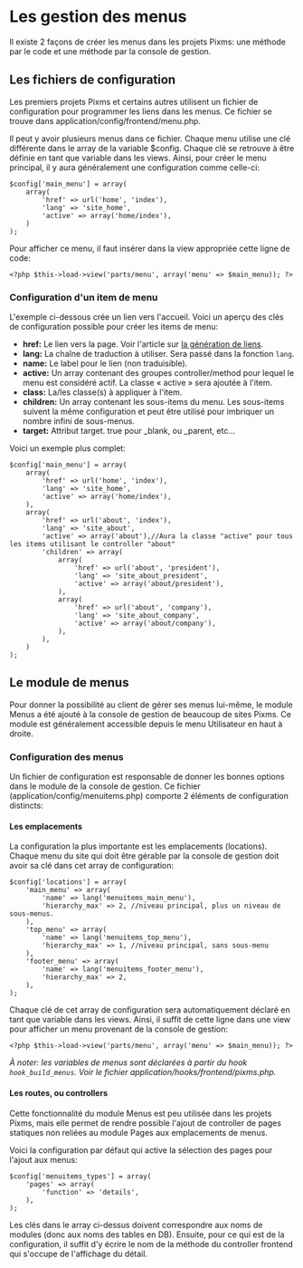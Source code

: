 # Les gestion des menus

Il existe 2 façons de créer les menus dans les projets Pixms: une méthode par le code et une méthode par la console de gestion.

Les fichiers de configuration
-----------------------------

Les premiers projets Pixms et certains autres utilisent un fichier de configuration pour programmer les liens dans les menus. Ce fichier se trouve dans application/config/frontend/menu.php.

Il peut y avoir plusieurs menus dans ce fichier. Chaque menu utilise une clé différente dans le array de la variable $config. Chaque clé se retrouve à être définie en tant que variable dans les views. Ainsi, pour créer le menu principal, il y aura généralement une configuration comme celle-ci:

    $config['main_menu'] = array(
        array(
            'href' => url('home', 'index'),
            'lang' => 'site_home',
            'active' => array('home/index'),
        )
    );

Pour afficher ce menu, il faut insérer dans la view appropriée cette ligne de code:

    <?php $this->load->view('parts/menu', array('menu' => $main_menu)); ?>

### Configuration d'un item de menu

L'exemple ci-dessous crée un lien vers l'accueil. Voici un aperçu des clés de configuration possible pour créer les items de menu:

*   **href:** Le lien vers la page. Voir l'article sur [la génération de liens](08-liens.html).
*   **lang:** La chaîne de traduction à utiliser. Sera passé dans la fonction `lang`.
*   **name:** Le label pour le lien (non traduisible).
*   **active:** Un array contenant des groupes controller/method pour lequel le menu est considéré actif. La classe « active » sera ajoutée à l'item.
*   **class:** La/les classe(s) à appliquer à l'item.
*   **children:** Un array contenant les sous-items du menu. Les sous-items suivent la même configuration et peut être utilisé pour imbriquer un nombre infini de sous-menus.
*   **target:** Attribut target. true pour _blank, ou  _parent, etc…

Voici un exemple plus complet:

    $config['main_menu'] = array(
        array(
            'href' => url('home', 'index'),
            'lang' => 'site_home',
            'active' => array('home/index'),
        ),
        array(
            'href' => url('about', 'index'),
            'lang' => 'site_about',
            'active' => array('about'),//Aura la classe "active" pour tous les items utilisant le controller "about"
            'children' => array(
                array(
                    'href' => url('about', 'president'),
                    'lang' => 'site_about_president',
                    'active' => array('about/president'),
                ),
                array(
                    'href' => url('about', 'company'),
                    'lang' => 'site_about_company',
                    'active' => array('about/company'),
                ),
            ),
        )
    );

Le module de menus
------------------

Pour donner la possibilité au client de gérer ses menus lui-même, le module Menus a été ajouté à la console de gestion de beaucoup de sites Pixms. Ce module est généralement accessible depuis le menu Utilisateur en haut à droite.

### Configuration des menus

Un fichier de configuration est responsable de donner les bonnes options dans le module de la console de gestion. Ce fichier (application/config/menuitems.php) comporte 2 éléments de configuration distincts:

#### Les emplacements

La configuration la plus importante est les emplacements (locations). Chaque menu du site qui doit être gérable par la console de gestion doit avoir sa clé dans cet array de configuration:

    $config['locations'] = array(
        'main_menu' => array(
            'name' => lang('menuitems_main_menu'),
            'hierarchy_max' => 2, //niveau principal, plus un niveau de sous-menus.
        ),
        'top_menu' => array(
            'name' => lang('menuitems_top_menu'),
            'hierarchy_max' => 1, //niveau principal, sans sous-menu
        ),
        'footer_menu' => array(
            'name' => lang('menuitems_footer_menu'),
            'hierarchy_max' => 2,
        ),
    );

Chaque clé de cet array de configuration sera automatiquement déclaré en tant que variable dans les views. Ainsi, il suffit de cette ligne dans une view pour afficher un menu provenant de la console de gestion:

    <?php $this->load->view('parts/menu', array('menu' => $main_menu)); ?>

_À noter: les variables de menus sont déclarées à partir du hook `hook_build_menus`. Voir le fichier application/hooks/frontend/pixms.php._

#### Les routes, ou controllers

Cette fonctionnalité du module Menus est peu utilisée dans les projets Pixms, mais elle permet de rendre possible l'ajout de controller de pages statiques non reliées au module Pages aux emplacements de menus.

Voici la configuration par défaut qui active la sélection des pages pour l'ajout aux menus:

    $config['menuitems_types'] = array(
        'pages' => array(
            'function' => 'details',
        ),
    );

Les clés dans le array ci-dessus doivent correspondre aux noms de modules (donc aux noms des tables en DB). Ensuite, pour ce qui est de la configuration, il suffit d'y écrire le nom de la méthode du controller frontend qui s'occupe de l'affichage du détail.
